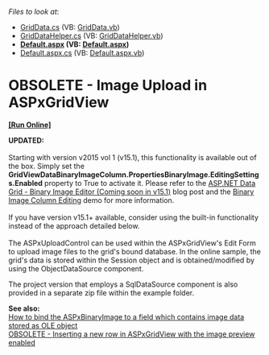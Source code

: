 <!-- default file list -->
*Files to look at*:

* [GridData.cs](./CS/E95/App_Code/GridData.cs) (VB: [GridData.vb](./VB/E95/App_Code/GridData.vb))
* [GridDataHelper.cs](./CS/E95/App_Code/GridDataHelper.cs) (VB: [GridDataHelper.vb](./VB/E95/App_Code/GridDataHelper.vb))
* **[Default.aspx](./CS/E95/Default.aspx) (VB: [Default.aspx](./VB/E95/Default.aspx))**
* [Default.aspx.cs](./CS/E95/Default.aspx.cs) (VB: [Default.aspx.vb](./VB/E95/Default.aspx.vb))
<!-- default file list end -->
# OBSOLETE - Image Upload in ASPxGridView
<!-- run online -->
**[[Run Online]](https://codecentral.devexpress.com/e95)**
<!-- run online end -->


<p><strong>UPDATED:</strong><br /><br />Starting with version v2015 vol 1 (v15.1), this functionality is available out of the box. Simply set the <strong>GridViewDataBinaryImageColumn.PropertiesBinaryImage.EditingSettings.Enabled</strong> property to True to activate it. Please refer to the <a href="https://community.devexpress.com/blogs/aspnet/archive/2015/05/28/asp-net-data-grid-binary-image-editor-coming-soon-in-v15-1.aspx">ASP.NET Data Grid - Binary Image Editor (Coming soon in v15.1)</a> blog post and the <a href="http://demos.devexpress.com/ASPxGridViewDemos/GridEditing/BinaryImageColumnEditing.aspx">Binary Image Column Editing</a> demo for more information.<br /><br />If you have version v15.1+ available, consider using the built-in functionality instead of the approach detailed below.<br /><br />The ASPxUploadControl can be used within the ASPxGridView's Edit Form to upload image files to the grid's bound database. In the online sample, the grid's data is stored within the Session object and is obtained/modified by using the ObjectDataSource component.</p>
<p>The project version that employs a SqlDataSource component is also provided in a separate zip file within the example folder.</p>
<p><strong>See also:</strong><br /> <a href="https://www.devexpress.com/Support/Center/p/E1414">How to bind the ASPxBinaryImage to a field which contains image data stored as OLE object</a><br /> <a href="https://www.devexpress.com/Support/Center/p/E2933">OBSOLETE - Inserting a new row in ASPxGridView with the image preview enabled</a></p>

<br/>


